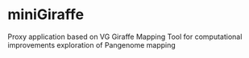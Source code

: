 # miniGiraffe
Proxy application based on VG Giraffe Mapping Tool for computational improvements exploration of Pangenome mapping
